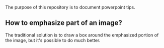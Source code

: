 The purpose of this repository is to document powerpoint tips.

## How to emphasize part of an image?

The traditional solution is to draw a box around the emphasized portion of the image, but it's possible to do much better.
